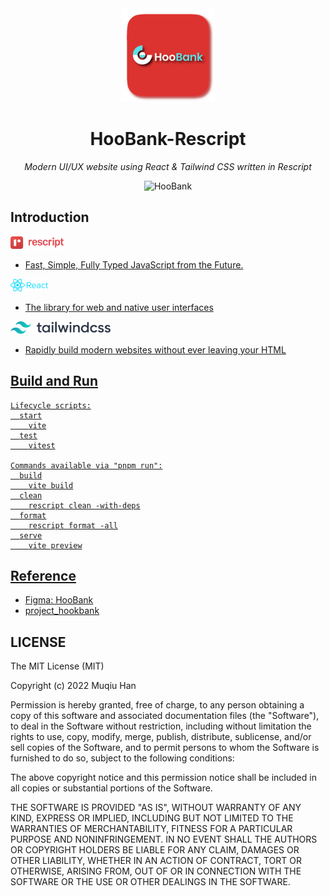<div align="center">

<img src="./.github/logo.png" height="150px">

# HooBank-Rescript

*Modern UI/UX website using React & Tailwind CSS written in Rescript*

![HooBank](https://i.ibb.co/BK1Hn0x/Screenshot-2022-08-08-at-4-05-48-PM.png)

</div>

## Introduction
<a href="https://rescript-lang.org">

<img src="./.github/rescript.png" height="20px">

- Fast, Simple, Fully Typed JavaScript from the Future.

</a>

<a href="https://react.dev/">

<img src="./.github/react-1-logo-png-transparent.png" height="20px">

- The library for web and native user interfaces

<a href="https://tailwindcss.com/">

<img src="./.github/tailwind-css.svg" height="20px">

- Rapidly build modern websites without ever leaving your HTML

## Build and Run
```
Lifecycle scripts:
  start
    vite
  test
    vitest

Commands available via "pnpm run":
  build
    vite build
  clean
    rescript clean -with-deps
  format
    rescript format -all
  serve
    vite preview
```

## Reference
- [Figma: HooBank](https://www.figma.com/file/bUGIPys15E78w9bs1l4tgS/HooBank)
- [project_hookbank](https://github.com/adrianhajdin/project_hoobank)

## LICENSE
The MIT License (MIT)

Copyright (c) 2022 Muqiu Han

Permission is hereby granted, free of charge, to any person obtaining a copy
of this software and associated documentation files (the "Software"), to deal
in the Software without restriction, including without limitation the rights
to use, copy, modify, merge, publish, distribute, sublicense, and/or sell
copies of the Software, and to permit persons to whom the Software is
furnished to do so, subject to the following conditions:

The above copyright notice and this permission notice shall be included in all
copies or substantial portions of the Software.

THE SOFTWARE IS PROVIDED "AS IS", WITHOUT WARRANTY OF ANY KIND, EXPRESS OR
IMPLIED, INCLUDING BUT NOT LIMITED TO THE WARRANTIES OF MERCHANTABILITY,
FITNESS FOR A PARTICULAR PURPOSE AND NONINFRINGEMENT. IN NO EVENT SHALL THE
AUTHORS OR COPYRIGHT HOLDERS BE LIABLE FOR ANY CLAIM, DAMAGES OR OTHER
LIABILITY, WHETHER IN AN ACTION OF CONTRACT, TORT OR OTHERWISE, ARISING FROM,
OUT OF OR IN CONNECTION WITH THE SOFTWARE OR THE USE OR OTHER DEALINGS IN THE
SOFTWARE.